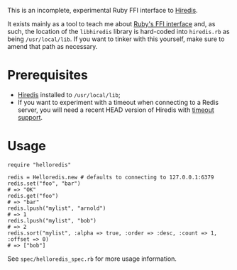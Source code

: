 This is an incomplete, experimental Ruby FFI interface to [Hiredis][0].

It exists mainly as a tool to teach me about [Ruby's FFI interface][1] and, as such,
the location of the `libhiredis` library is hard-coded into `hiredis.rb` as being
`/usr/local/lib`. If you want to tinker with this yourself, make sure to amend that
path as necessary.

Prerequisites
=============

* [Hiredis][0] installed to `/usr/local/lib`;
* If you want to experiment with a timeout when connecting to a Redis server, you
  will need a recent HEAD version of Hiredis with [timeout support][2].

Usage
=====

    require "helloredis"

    redis = Helloredis.new # defaults to connecting to 127.0.0.1:6379
    redis.set("foo", "bar")
    # => "OK"
    redis.get("foo")
    # => "bar"
    redis.lpush("mylist", "arnold")
    # => 1
    redis.lpush("mylist", "bob")
    # => 2
    redis.sort("mylist", :alpha => true, :order => :desc, :count => 1, :offset => 0)
    # => ["bob"]

See `spec/helloredis_spec.rb` for more usage information.

  [0]: https://github.com/antirez/hiredis
  [1]: https://github.com/ffi/ffi
  [2]: https://github.com/antirez/hiredis/compare/663d6d1258b3ef49178e...36f73fdb0c8756a53cb7
